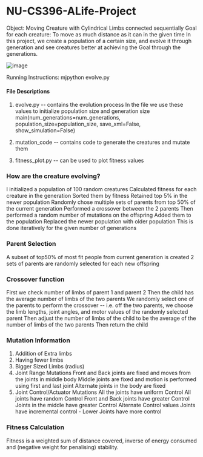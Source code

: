 # NU-CS396-ALife-Project

Object: Moving Creature with Cylindrical Limbs connected sequentially
Goal for each creature: To move as much distance as it can in the given time
In this project, we create a population of a certain size, and evolve it through generation and see creatures better at achieving the Goal through the generations.

![image](https://github.com/mkmkmkmk44/NU-CS396-ALife-Hws/assets/146587583/f163dfb5-1e09-45a5-b3a9-ce3cc4a779e9)


Running Instructions: 
mjpython evolve.py

#### File Descriptions
1. evolve.py -- contains the evolution process
In the file we use these values to initialize population size and generation size
main(num_generations=num_generations, population_size=population_size, save_xml=False, show_simulation=False)

2. mutation_code -- contains code to generate the creatures and mutate them

3. fitness_plot.py -- can be used to plot fitness values

### How are the creature evolving?
I initialized a population of 100 random creatures
Calculated fitness for each creature in the generation
Sorted them by fitness
Retained top 5% in the newer population
Randomly chose multiple sets of parents from top 50% of the current generation
Performed a crossover between the 2 parents
Then performed a random number of mutations on the offspring
Added them to the population
Replaced the newer population with older population
This is done iteratively for the given number of generations

### Parent Selection
A subset of top50% of most fit people from current generation is created
2 sets of parents are randomly selected for each new offspring

### Crossover function
First we check number of limbs of parent 1 and parent 2
Then the child has the average number of limbs of the two parents
We randomly select one of the parents to perform the crossover -- i.e. off the two parents, we choose the limb lengths, joint angles, and motor values of the randomly selected parent
Then adjust the number of limbs of the child to be the average of the number of limbs of the two parents
Then return the child

### Mutation Information
1) Addition of Extra limbs
2) Having fewer limbs 
3) Bigger Sized Limbs (radius)
4) Joint Range Mutations
        Front and Back joints are fixed and moves from the joints in middle body
        Middle joints are fixed and motion is performed using first and last joint
        Alternate joints in the body are fixed
5) Joint Control/Actuator Mutations
        All the joints have uniform Control
        All joints have random Control
        Front and Back joints have greater Control
        Joints in the middle have greater Control
        Alternate Control values
        Joints have incremental control - Lower Joints have more control

### Fitness Calculation
Fitness is a weighted sum of distance covered, inverse of energy consumed and (negative weight for penalising) stability.
